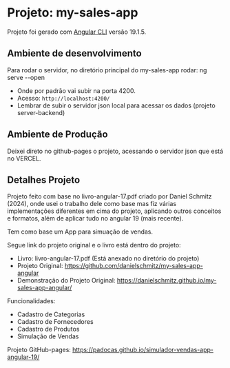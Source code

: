 # Projeto: my-sales-app

Projeto foi gerado com [Angular CLI](https://github.com/angular/angular-cli) versão 19.1.5.

## Ambiente de desenvolvimento

Para rodar o servidor, no diretório principal do my-sales-app rodar: ng serve --open
* Onde por padrão vai subir na porta 4200.
* Acesso: `http://localhost:4200/`
* Lembrar de subir o servidor json local para acessar os dados (projeto server-backend)

## Ambiente de Produção
Deixei direto no github-pages o projeto, acessando o servidor json que está no VERCEL.

## Detalhes Projeto
Projeto feito com base no livro-angular-17.pdf criado por Daniel Schmitz (2024), onde usei o trabalho dele como base mas fiz várias implementações diferentes em cima do projeto, aplicando outros conceitos e formatos, além de aplicar tudo no angular 19 (mais recente).

Tem como base um App para simuação de vendas.

Segue link do projeto original e o livro está dentro do projeto:
* Livro: livro-angular-17.pdf (Está anexado no diretório do projeto)
* Projeto Original: https://github.com/danielschmitz/my-sales-app-angular
* Demonstração do Projeto Original: https://danielschmitz.github.io/my-sales-app-angular/

Funcionalidades:
* Cadastro de Categorias
* Cadastro de Fornecedores
* Cadastro de Produtos
* Simulação de Vendas

Projeto GitHub-pages: https://padocas.github.io/simulador-vendas-app-angular-19/
